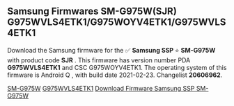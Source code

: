 <h2>Samsung Firmwares SM-G975W(SJR) G975WVLS4ETK1/G975WOYV4ETK1/G975WVLS4ETK1</h2>
Download the Samsung firmware for the ✅ <strong>Samsung SSP </strong> ⭐ <strong>SM-G975W</strong> with product code <strong>SJR</strong> . This firmware has version number PDA <strong>G975WVLS4ETK1</strong> and CSC G975WOYV4ETK1. The operating system of this firmware is Android Q , with build date 2021-02-23. Changelist <strong>20606962</strong>.


[SM-G975W](https://samfirm.shop/samsung/model/SM-G975W)
[G975WVLS4ETK1](https://samfirm.shop/samsung/pda/G975WVLS4ETK1)
[Download Firmware Samsung SSP SM-G975W](https://samfirm.shop/samsung/firmware/476108)
